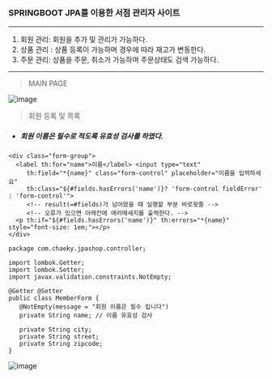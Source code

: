 ### SPRINGBOOT JPA를 이용한 서점 관리자 사이트

***

1. 회원 관리: 회원을 추가 및 관리가 가능하다.
2. 상품 관리 : 상품 등록이 가능하며 경우에 따라 재고가 변동한다.
3. 주문 관리: 상품을 주문, 취소가 가능하며 주문상태도 검색 가능하다.

***

> MAIN PAGE

![image](https://user-images.githubusercontent.com/59947533/94013921-c99bf200-fde5-11ea-9727-d938770a617f.png)


> 회원 등록 및 목록

* ##### 회원 이름은 필수로 적도록 유효성 검사를 하였다.

```
<div class="form-group">
  <label th:for="name">이름</label> <input type="text"
     th:field="*{name}" class="form-control" placeholder="이름을 입력하세요"
     th:class="${#fields.hasErrors('name')}? 'form-control fieldError' : 'form-control'">
     <!-- result(=#fields)가 넘어왔을 때 실행할 부분 바로윗줄 -->
     <!-- 오류가 있으면 아래칸에 에러메세지를 출력한다. -->
  <p th:if="${#fields.hasErrors('name')}" th:errors="*{name}" style="font-size: 1em;"></p>
</div>
``` 

```
package com.chaeky.jpashop.controller;

import lombok.Getter;
import lombok.Setter;
import javax.validation.constraints.NotEmpty;

@Getter @Setter
public class MemberForm {
   @NotEmpty(message = "회원 이름은 필수 입니다")
   private String name; // 이름 유효성 검사
   
   private String city;
   private String street;
   private String zipcode;
}
```

![image](https://user-images.githubusercontent.com/59947533/94014297-4af38480-fde6-11ea-93c5-1aa24a246b28.png)
